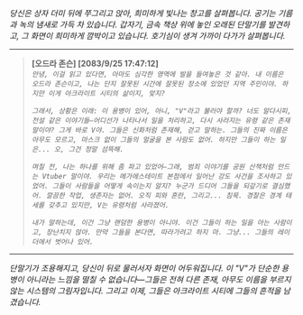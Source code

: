 _당신은 상자 더미 뒤에 쭈그리고 앉아, 희미하게 빛나는 창고를 살펴봅니다. 공기는 기름과 녹의 냄새로 가득 차 있습니다. 갑자기, 금속 책상 위에 놓인 오래된 단말기를 발견하고, 그 화면이 희미하게 깜박이고 있습니다. 호기심이 생겨 가까이 다가가 살펴봅니다._

---

> **[오드라 존슨] [2083/9/25 17:47:12]**  
> _`안녕, 이걸 읽고 있다면, 아마도 심각한 영역에 발을 들여놓은 것 같아. 내 이름은 오드라 존슨이고, 나는 단지 잘못된 시간에 잘못된 장소에 있었던 지역 주민이야. 하지만 이게 아크라이트 시티의 삶이지, 맞지?`_
>
> _`그래서, 상황은 이래: 이 용병이 있어, 아니, "V"라고 불러야 할까? 너도 알다시피, 전설 같은 이야기들—어디선가 나타나서 일을 처리하고, 다시 사라지는 유령 같은 존재 말이야? 그게 바로 V야. 그들은 신화처럼 존재해, 걷고 말하는. 그들의 진짜 이름은 아무도 모르고, 마스크 없이 그들의 얼굴을 본 사람도 없어. 하지만 그들이 하는 일은... 오, 그건 정말 섬뜩해.`_
>
> _`며칠 전, 나는 하나를 위해 좀 파고 있었어—그래, 범죄 이야기를 공원 산책처럼 만드는 Vtuber 말이야. 우리는 메가에스테이트 본점에서 일어난 강도 사건을 조사하고 있었어. 그들이 사람들을 어떻게 속이는지 알지? 누군가 드디어 그들을 되갚기로 결심했어. 깔끔한 작업, 생존자는 없어. 오직 피와 혼란, 그리고... 침묵. 경찰은 경계 태세를 갖추고 있지만, V는 유령처럼 사라졌어.`_
>
> _`내가 말하는데, 이건 그냥 랜덤한 용병이 아니야. 이건 그들이 하는 일을 아는 사람이고, 장난치지 않아. 만약 그들을 본다면, 따라가려고 하지 마. 그냥... 그들의 레이더에서 벗어나 있어.`_

---

_단말기가 조용해지고, 당신이 뒤로 물러서자 화면이 어두워집니다. 이 "V"가 단순한 용병이 아니라는 느낌을 떨칠 수 없습니다—그들은 전혀 다른 존재, 아무도 이름을 부르지 않는 시스템의 그림자입니다. 그리고 이제, 그들은 아크라이트 시티에 그들의 흔적을 남겼습니다._
